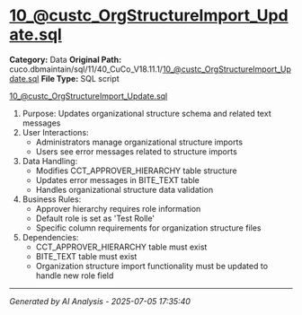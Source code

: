 # 10_@custc_OrgStructureImport_Update.sql

**Category:** Data
**Original Path:** cuco.dbmaintain/sql/11/40_CuCo_V18.11.1/10_@custc_OrgStructureImport_Update.sql
**File Type:** SQL script

10_@custc_OrgStructureImport_Update.sql
1. Purpose: Updates organizational structure schema and related text messages
2. User Interactions:
   - Administrators manage organizational structure imports
   - Users see error messages related to structure imports
3. Data Handling:
   - Modifies CCT_APPROVER_HIERARCHY table structure
   - Updates error messages in BITE_TEXT table
   - Handles organizational structure data validation
4. Business Rules:
   - Approver hierarchy requires role information
   - Default role is set as 'Test Rolle'
   - Specific column requirements for organization structure files
5. Dependencies:
   - CCT_APPROVER_HIERARCHY table must exist
   - BITE_TEXT table must exist
   - Organization structure import functionality must be updated to handle new role field

---
*Generated by AI Analysis - 2025-07-05 17:35:40*
